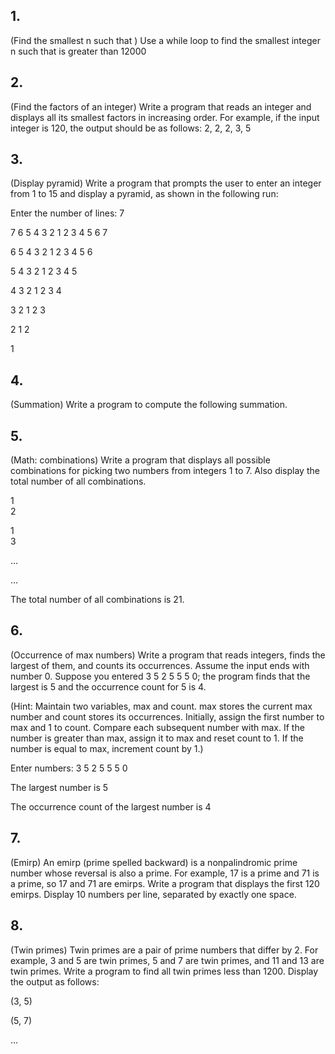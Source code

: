 
## 1.  
(Find the smallest n such that ) Use a while loop to find the smallest
integer n such that  is greater than 12000



 



## 2.     
(Find the factors of an integer) Write a
program that reads an integer and displays all its smallest factors in
increasing order. For example, if the input integer is 120, the output should
be as follows: 2, 2, 2, 3, 5



 



## 3.     
(Display pyramid) Write a program that
prompts the user to enter an integer from 1 to 15 and display a pyramid, as
shown in the following run:



Enter the number of lines: 7



7 6 5 4 3 2 1 2 3 4 5 6 7



6 5 4 3 2 1 2 3 4 5 6



5 4 3 2 1 2 3 4 5



4 3 2 1 2 3 4



3 2 1 2 3



2 1 2



1



 



## 4.     
(Summation) Write a program to compute
the following summation.





 



## 5.     
(Math: combinations) Write a program
that displays all possible combinations for picking two numbers from integers 1
to 7. Also display the total number of all combinations.



1       
2



1       
3



…



…



The total number
of all combinations is 21.



 



## 6.     
(Occurrence of max numbers) Write a
program that reads integers, finds the largest of them, and counts its
occurrences. Assume the input ends with number 0. Suppose you entered 3  5  2  5 
5  5  0; the program finds that the largest is 5
and the occurrence count for 5 is 4.



(Hint: Maintain two variables, max and count. max stores
the current max number and count stores its occurrences. Initially, assign the first number to max and 1
to count. Compare each subsequent number with max. If the number is
greater than max, assign it to max and reset count to 1. If the number is equal to max, increment count by
1.)



 



Enter numbers: 3  5  2 
5  5  5  0



The largest number is 5



The occurrence count of the largest number is 4



 



## 7.     
(Emirp) An emirp (prime spelled
backward) is a nonpalindromic prime number whose reversal is also a prime. For
example, 17 is a prime and 71 is a prime, so 17 and 71 are emirps. Write a
program that displays the first 120 emirps. Display 10 numbers per line,
separated by exactly one space.



 



## 8.     
(Twin primes) Twin primes are a pair of
prime numbers that differ by 2. For example, 3 and 5 are twin primes, 5 and 7
are twin primes, and 11 and 13 are twin primes. Write a program to find all
twin primes less than 1200. Display the output as follows:



(3, 5)



(5, 7)



…



 



 
